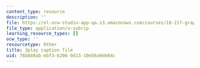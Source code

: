 ```yaml
---
content_type: resource
description: ''
file: https://ol-ocw-studio-app-qa.s3.amazonaws.com/courses/18-217-graph-theory-and-additive-combinatorics-fall-2019/76b849abebf362069d1310e56a9de84c_NpMv0Nqmy3c.srt
file_type: application/x-subrip
learning_resource_types: []
ocw_type: ''
resourcetype: Other
title: 3play caption file
uid: 76b849ab-ebf3-6206-9d13-10e56a9de84c
---
```

